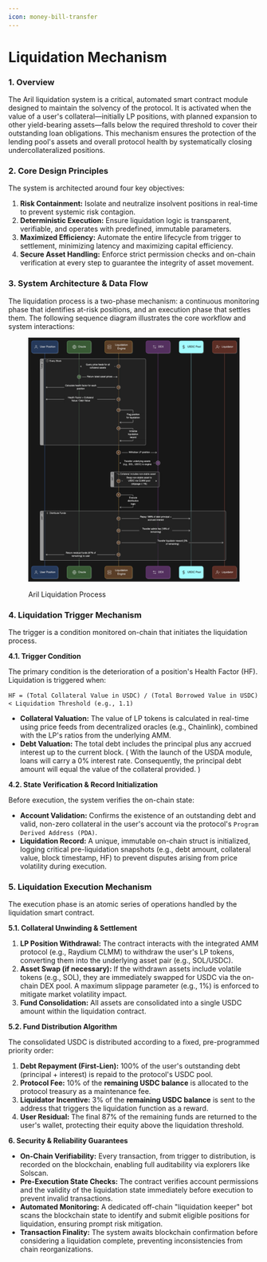 ```yaml
---
icon: money-bill-transfer
---
```


# Liquidation Mechanism

### **1. Overview​​**

The Aril liquidation system is a critical, automated smart contract module designed to maintain the solvency of the protocol. It is activated when the value of a user's collateral—initially LP positions, with planned expansion to other yield-bearing assets—falls below the required threshold to cover their outstanding loan obligations. This mechanism ensures the protection of the lending pool's assets and overall protocol health by systematically closing undercollateralized positions.

### **​​2. Core Design Principles​​**

The system is architected around four key objectives:

1. ​**​Risk Containment:​**​ Isolate and neutralize insolvent positions in real-time to prevent systemic risk contagion.
2. ​**​Deterministic Execution:​**​ Ensure liquidation logic is transparent, verifiable, and operates with predefined, immutable parameters.
3. ​**​Maximized Efficiency:​**​ Automate the entire lifecycle from trigger to settlement, minimizing latency and maximizing capital efficiency.
4. ​**​Secure Asset Handling:​**​ Enforce strict permission checks and on-chain verification at every step to guarantee the integrity of asset movement.

### **​​3. System Architecture & Data Flow​​**

The liquidation process is a two-phase mechanism: a continuous monitoring phase that identifies at-risk positions, and an execution phase that settles them. The following sequence diagram illustrates the core workflow and system interactions:

<div data-with-frame="true"><figure><img src="../.gitbook/assets/Untitled 33.png" alt=""><figcaption><p>Aril Liquidation Process</p></figcaption></figure></div>

### **4. Liquidation Trigger Mechanism​​**

The trigger is a condition monitored on-chain that initiates the liquidation process.​**​**

**4.1. Trigger Condition​**​

The primary condition is the deterioration of a position's Health Factor (HF). Liquidation is triggered when:

```markup
HF = (Total Collateral Value in USDC) / (Total Borrowed Value in USDC) < Liquidation Threshold (e.g., 1.1)
```

* ​**​Collateral Valuation:​**​ The value of LP tokens is calculated in real-time using price feeds from decentralized oracles (e.g., Chainlink), combined with the LP's ratios from the underlying AMM.
* ​**​Debt Valuation:​**​ The total debt includes the principal plus any accrued interest up to the current block. ( With the launch of the USDA module, loans will carry a 0% interest rate. Consequently, the principal debt amount will equal the value of the collateral provided. )

​**​4.2. State Verification & Record Initialization​**​

Before execution, the system verifies the on-chain state:

* ​**​Account Validation:​**​ Confirms the existence of an outstanding debt and valid, non-zero collateral in the user's account via the protocol's `Program Derived Address (PDA)`.
* ​**​Liquidation Record:​**​ A unique, immutable on-chain struct is initialized, logging critical pre-liquidation snapshots (e.g., debt amount, collateral value, block timestamp, HF) to prevent disputes arising from price volatility during execution.

### **​​5. Liquidation Execution Mechanism​​**

The execution phase is an atomic series of operations handled by the liquidation smart contract.​**​**

**5.1. Collateral Unwinding & Settlement​**​

1. ​**​LP Position Withdrawal:​**​ The contract interacts with the integrated AMM protocol (e.g., Raydium CLMM) to withdraw the user's LP tokens, converting them into the underlying asset pair (e.g., SOL/USDC).
2. ​**​Asset Swap (if necessary):​**​ If the withdrawn assets include volatile tokens (e.g., SOL), they are immediately swapped for USDC via the on-chain DEX pool. A maximum slippage parameter (e.g., 1%) is enforced to mitigate market volatility impact.
3. ​**​Fund Consolidation:​**​ All assets are consolidated into a single USDC amount within the liquidation contract.

​**​5.2. Fund Distribution Algorithm​**​

The consolidated USDC is distributed according to a fixed, pre-programmed priority order:

1. ​**​Debt Repayment (First-Lien):​**​ 100% of the user's outstanding debt (principal + interest) is repaid to the protocol's USDC pool.
2. ​**​Protocol Fee:​**​ 10% of the ​**​remaining USDC balance​**​ is allocated to the protocol treasury as a maintenance fee.
3. ​**​Liquidator Incentive:​**​ 3% of the ​**​remaining USDC balance​**​ is sent to the address that triggers the liquidation function as a reward.
4. ​**​User Residual:​**​ The final 87% of the remaining funds are returned to the user's wallet, protecting their equity above the liquidation threshold.

**​​6. Security & Reliability Guarantees​​**

* ​**​On-Chain Verifiability:​**​ Every transaction, from trigger to distribution, is recorded on the blockchain, enabling full auditability via explorers like Solscan.
* ​**​Pre-Execution State Checks:​**​ The contract verifies account permissions and the validity of the liquidation state immediately before execution to prevent invalid transactions.
* ​**​Automated Monitoring:​**​ A dedicated off-chain "liquidation keeper" bot scans the blockchain state to identify and submit eligible positions for liquidation, ensuring prompt risk mitigation.
* ​**​Transaction Finality:​**​ The system awaits blockchain confirmation before considering a liquidation complete, preventing inconsistencies from chain reorganizations.

